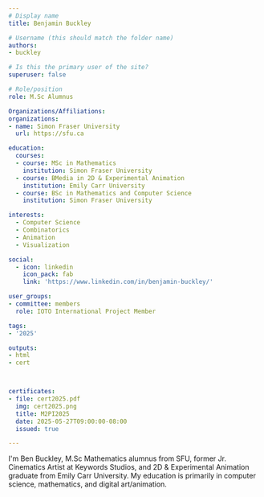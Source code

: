 ```yaml
---
# Display name
title: Benjamin Buckley

# Username (this should match the folder name)
authors:
- buckley

# Is this the primary user of the site?
superuser: false

# Role/position
role: M.Sc Alumnus

Organizations/Affiliations:
organizations:
- name: Simon Fraser University
  url: https://sfu.ca

education:
  courses:
  - course: MSc in Mathematics
    institution: Simon Fraser University
  - course: BMedia in 2D & Experimental Animation
    institution: Emily Carr University
  - course: BSc in Mathematics and Computer Science
    institution: Simon Fraser University

interests:
  - Computer Science
  - Combinatorics
  - Animation
  - Visualization

social:
  - icon: linkedin
    icon_pack: fab
    link: 'https://www.linkedin.com/in/benjamin-buckley/'

user_groups:
- committee: members
  role: IOTO International Project Member

tags:
- '2025'

outputs:
- html
- cert



certificates:
- file: cert2025.pdf
  img: cert2025.png
  title: M2PI2025
  date: 2025-05-27T09:00:00-08:00
  issued: true

---
```

 I'm Ben Buckley, M.Sc Mathematics alumnus from SFU, former Jr. Cinematics
 Artist at Keywords Studios, and 2D & Experimental Animation graduate from Emily
 Carr University. My education is primarily in computer science, mathematics,
 and digital art/animation.
